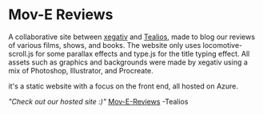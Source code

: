 # Mov-E Reviews
A collaborative site between [xegativ](https://github.com/xegativ) and [Tealios](https://github.com/Tealiosv2), made to blog our reviews of various films, shows, and books. The website only uses locomotive-scroll.js for some parallax effects and type.js for the title typing effect. All assets such as graphics and backgrounds were made by xegativ using a mix of Photoshop, Illustrator, and Procreate. 

it's a static website with a focus on the front end, all hosted on Azure.

*"Check out our hosted site :)"*
[Mov-E-Reviews](https://icy-rock-093ac3410.3.azurestaticapps.net)
-Tealios
